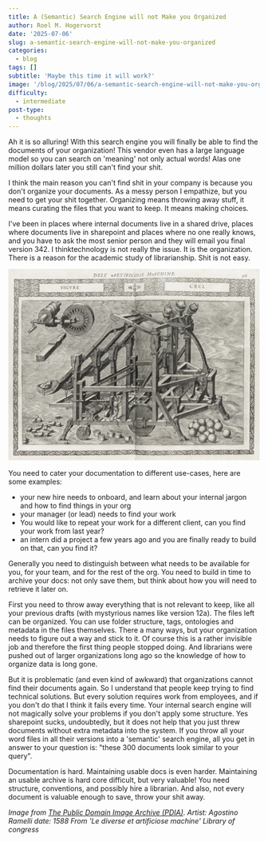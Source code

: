 ```yaml
---
title: A (Semantic) Search Engine will not Make you Organized
author: Roel M. Hogervorst
date: '2025-07-06'
slug: a-semantic-search-engine-will-not-make-you-organized
categories:
  - blog
tags: []
subtitle: 'Maybe this time it will work?'
image: '/blog/2025/07/06/a-semantic-search-engine-will-not-make-you-organized/ramelli-2008rosen1086-0687v.jpg'
difficulty:
  - intermediate
post-type:
  - thoughts
---
```


<!-- content  -->

Ah it is so alluring! With this search engine you will finally be able to find the documents of your organization! This vendor even has a large language model so you can search on 'meaning' not only actual words! Alas one million dollars later you still can't find your shit.

I think the main reason you can't find shit in your company is because you don't organize your documents. As a messy person I empathize, but you need to get your shit together. Organizing means throwing away stuff, it means curating the files that you want to keep. It means making choices. 

I've been in places where internal documents live in a shared drive, places where documents live in sharepoint and places where no one really knows, and you have to ask the most senior person and they will email you final version 342. I thinktechnology is not really the issue. It is the organization. There is a reason for the academic study of librarianship. Shit is not easy.

![](ramelli-2008rosen1086-0687v.jpg)

You need to cater your documentation to different use-cases, here are some examples:

- your new hire needs to onboard, and learn about your internal jargon and how to find things in your org
- your manager (or lead) needs to find your work
- You would like to repeat your work for a different client, can you find your work from last year?
- an intern did a project a few years ago and you are finally ready to build on that, can you find it?

Generally you need to distinguish between what needs to be available for you, for your team, and for the rest of the org. You need to build in time to archive your docs: not only save them, but think about how you will need to retrieve it later on.

First you need to throw away everything that is not relevant to keep, like all your previous drafts (with mystyrious names like version 12a). The files left can be organized. You can use folder structure, tags, ontologies and metadata in the files themselves. There a many ways, but your organization needs to figure out a way and stick to it. Of course this is a rather invisible job and therefore the first thing people stopped doing. And librarians were pushed out of larger organizations long ago so the knowledge of how to organize data is long gone.

But it is problematic (and even kind of awkward) that organizations cannot find their documents again. So I understand that people keep trying to find technical solutions. But every solution requires work from employees, and if you don't do that I think it fails every time. Your internal search engine will not magically solve your problems if you don't apply some structure. Yes sharepoint sucks, undoubtedly, but it does not help that you just threw documents without extra metadata into the system. If you throw all your word files in all their versions into a 'semantic' search engine, all you get in answer to your question is: "these 300 documents look similar to your query". 

Documentation is hard. Maintaining usable docs is even harder. Maintaining an usable archive  is hard core difficult, but very valuable! You need structure, conventions, and possibly hire a librarian. And also, not every document is valuable enough to save, throw your shit away.


_Image from [The Public Domain Image Archive (PDIA)](https://pdimagearchive.org/images/ff1e3f10-141f-4a8f-84c6-4f20cb2dd3e6/)_.
 _Artist: Agostino Ramelli date: 1588 From 'Le diverse et artificiose machine' Library of congress_
